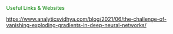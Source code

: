 <div id="demo" class="big" dir="ltr" lang="en" style="color: green;" tabindex="0" title="Tooltip" contenteditable="true" spellcheck="true" data-htmlcheat="99">Useful Links & Websites</div>


https://www.analyticsvidhya.com/blog/2021/06/the-challenge-of-vanishing-exploding-gradients-in-deep-neural-networks/

